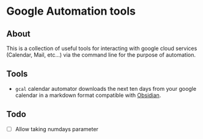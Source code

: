# Google Automation tools

## About

This is a collection of useful tools for interacting with google cloud services (Calendar, Mail, etc...) via the command line for the purpose of automation.

## Tools

- `gcal` calendar automator downloads the next ten days from your google calendar in a markdown format compatible with [Obsidian](https://obsidian.md/).

## Todo

- [ ] Allow taking numdays parameter